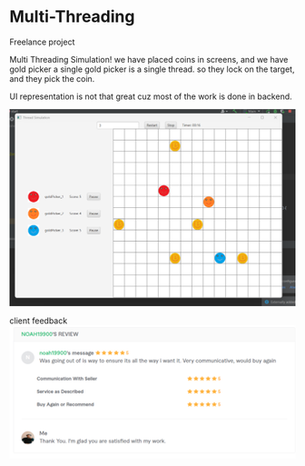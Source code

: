 # Multi-Threading
 Freelance project

Multi Threading Simulation!
we have placed coins in screens, and we have gold picker
a single gold picker is a single thread. so they lock on the target, and they pick the coin.

UI representation is not that great cuz most of the work is done in backend.



![img.png](img.png)

client feedback
![img_1.png](img_1.png)